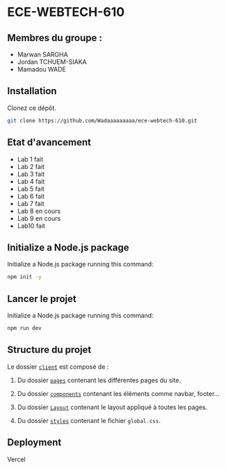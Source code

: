 # ECE-WEBTECH-610

## Membres du groupe :
- Marwan SARGHA
- Jordan TCHUEM-SIAKA
- Mamadou WADE

## Installation

Clonez ce dépôt.
```bash
git clone https://github.com/Wadaaaaaaaaa/ece-webtech-610.git
```

## Etat d'avancement 

- Lab 1 fait
- Lab 2 fait
- Lab 3 fait
- Lab 4 fait
- Lab 5 fait
- Lab 6 fait
- Lab 7 fait
- Lab 8 en cours
- Lab 9 en cours 
- Lab10 fait
## Initialize a Node.js package

Initialize a Node.js package running this command:

```bash
npm init -y
```

## Lancer le projet

Initialize a Node.js package running this command:

```bash
npm run dev
```


## Structure du projet

Le dossier [`client`](client) est composé de : 

1. Du dossier [`pages`](client/pages/)
contenant les différentes pages du site.

2. Du dossier [`components`](client/components/)
contenant les éléments comme navbar, footer...

3. Du dossier [`Layout`](client/Layout/)
contenant le layout appliqué à toutes les pages.

5. Du dossier [`styles`](client/styles/)
contenant le fichier `global.css`.
## Deployment
 Vercel 
